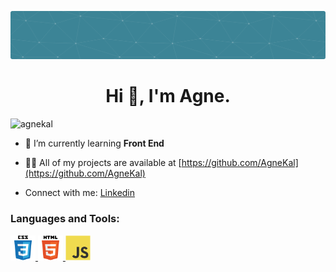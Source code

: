 ![MasterHead](./github-header-image.png)
<h1 align="center">Hi 👋, I'm Agne.</h1>

<p align="left"> <img src="https://komarev.com/ghpvc/?username=agnekal&label=Profile%20views&color=0e75b6&style=flat" alt="agnekal" /> </p>

- 🌱 I’m currently learning **Front End**

- 👨‍💻 All of my projects are available at [https://github.com/AgneKal](https://github.com/AgneKal)
  
- Connect with me: [Linkedin](https://www.linkedin.com/in/agne-kalinauskiene-ba8b8aa9)


<h3 align="left">Languages and Tools:</h3>
<p align="left" style="text-decoration: none"> 
  <a href="https://www.w3schools.com/css/" target="_blank" rel="noreferrer"> 
    <img src="https://raw.githubusercontent.com/devicons/devicon/master/icons/css3/css3-original-wordmark.svg" alt="css3" width="40" height="40" style="text-decoration: none"/> 
  </a> 
  <a href="https://www.w3.org/html/" target="_blank" rel="noreferrer"> 
    <img src="https://raw.githubusercontent.com/devicons/devicon/master/icons/html5/html5-original-wordmark.svg" alt="html5" width="40" height="40" style="text-decoration: none"/> 
  </a> 
  <a href="https://developer.mozilla.org/en-US/docs/Web/JavaScript" target="_blank" rel="noreferrer">  
    <img src="https://raw.githubusercontent.com/devicons/devicon/master/icons/javascript/javascript-original.svg" alt="javascript" width="40" height="40" style="text-decoration: none"/> 
  </a> 

</p>
